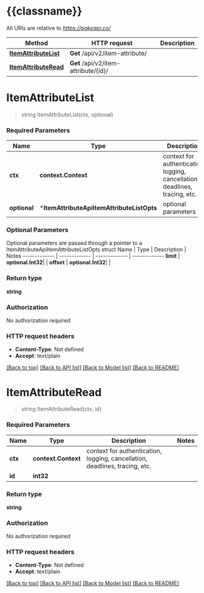 # {{classname}}

All URIs are relative to *https://pokeapi.co/*

Method | HTTP request | Description
------------- | ------------- | -------------
[**ItemAttributeList**](ItemAttributeApi.md#ItemAttributeList) | **Get** /api/v2/item-attribute/ | 
[**ItemAttributeRead**](ItemAttributeApi.md#ItemAttributeRead) | **Get** /api/v2/item-attribute/{id}/ | 

# **ItemAttributeList**
> string ItemAttributeList(ctx, optional)


### Required Parameters

Name | Type | Description  | Notes
------------- | ------------- | ------------- | -------------
 **ctx** | **context.Context** | context for authentication, logging, cancellation, deadlines, tracing, etc.
 **optional** | ***ItemAttributeApiItemAttributeListOpts** | optional parameters | nil if no parameters

### Optional Parameters
Optional parameters are passed through a pointer to a ItemAttributeApiItemAttributeListOpts struct
Name | Type | Description  | Notes
------------- | ------------- | ------------- | -------------
 **limit** | **optional.Int32**|  | 
 **offset** | **optional.Int32**|  | 

### Return type

**string**

### Authorization

No authorization required

### HTTP request headers

 - **Content-Type**: Not defined
 - **Accept**: text/plain

[[Back to top]](#) [[Back to API list]](../README.md#documentation-for-api-endpoints) [[Back to Model list]](../README.md#documentation-for-models) [[Back to README]](../README.md)

# **ItemAttributeRead**
> string ItemAttributeRead(ctx, id)


### Required Parameters

Name | Type | Description  | Notes
------------- | ------------- | ------------- | -------------
 **ctx** | **context.Context** | context for authentication, logging, cancellation, deadlines, tracing, etc.
  **id** | **int32**|  | 

### Return type

**string**

### Authorization

No authorization required

### HTTP request headers

 - **Content-Type**: Not defined
 - **Accept**: text/plain

[[Back to top]](#) [[Back to API list]](../README.md#documentation-for-api-endpoints) [[Back to Model list]](../README.md#documentation-for-models) [[Back to README]](../README.md)

